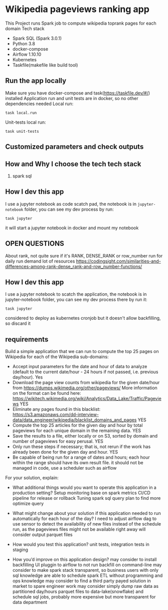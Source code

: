 # Wikipedia pageviews ranking app
This Project runs Spark job to compute wikipedia toprank pages for each domain
Tech stack
* Spark SQL (Spark 3.0.1)
* Python 3.8
* docker-compose
* Airflow 1.10.10
* Kubernetes
* Taskfile(makefile like build tool)

## Run the app locally
Make sure you have docker-compose and task(https://taskfile.dev/#/) installed
Application run and unit tests are in docker, so no other dependencies needed
Local run:
```shell script
task local.run
```
Unit-tests local run:
```shell script
task unit-tests
```
## Customized parameters and check outputs
## How and Why I choose the tech tech stack
1) spark sql
## How I dev this app
I use a jupyter notebook as code scatch pad, the notebook is in `jupyter-notebook` folder, you can see my dev process by run:
```
task jupyter
```
it will start a jupyter notebook in docker and mount my notebook

## OPEN QUESTIONS
About rank, not quite sure if it's RANK, DENSE_RANK or row_number
run for daily run demand lot of resources
https://codingsight.com/similarities-and-differences-among-rank-dense_rank-and-row_number-functions/
## How I dev this app
I use a jupyter notebook to scatch the application, the notebook is in jupyter-notebook folder, you can see my dev process there by run it:
```
task jupyter
```
considered to deploy as kubernetes cronjob but it doesn't allow backfilling, so discard it

## requirements
Build a simple application that we can run to compute the top 25 pages on Wikipedia for each of the Wikipedia sub-domains:

* Accept input parameters for the date and hour of data to analyze (default to the current date/hour - 24 hours if not passed, i.e. previous day/hour).
Yes
* Download the page view counts from wikipedia for the given date/hour from https://dumps.wikimedia.org/other/pageviews/ More information on the format can be found here: https://wikitech.wikimedia.org/wiki/Analytics/Data_Lake/Traffic/Pageviews
YES
* Eliminate any pages found in this blacklist: https://s3.amazonaws.com/dd-interview-data/data_engineer/wikipedia/blacklist_domains_and_pages
YES
* Compute the top 25 articles for the given day and hour by total pageviews for each unique domain in the remaining data.
YES
* Save the results to a file, either locally or on S3, sorted by domain and number of pageviews for easy perusal.
YES
* Only run these steps if necessary; that is, not rerun if the work has already been done for the given day and hour.
YES
* Be capable of being run for a range of dates and hours; each hour within the range should have its own result file.
it should not be managed in code, use a scheduler such as airflow

For your solution, explain:

* What additional things would you want to operate this application in a production setting?
Setup monitoring base on spark metrics
CI/CD pipeline for release or rollback
Tuning spark sql query plan to find more optimize query

* What might change about your solution if this application needed to run automatically for each hour of the day?
I need to adjust airflow dag to use sensor to detect the availability of new files instead of the schedule run, as the pageviews files might not be available right away
will consider output parquet files
* How would you test this application?
unit tests, integration tests in staging
* How you’d improve on this application design?
may consider to install backfilling UI pluggin to airflow to not run backfill on command-line
may consider to make spark stack transparent, so business users with only sql knowledge are able to schedule spark ETL without programming and ops knowledge
may consider to find a third party payed solution in market to spare engineer work
may consider simply dump raw data as partitioned day/hours parquet files to data-lake(snowflake) and schedule sql jobs, probably more expensive but more transparent for data department
